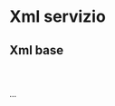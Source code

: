 # Xml servizio

## Xml base

<?xml version="1.0" encoding="ISO-8859-1"?>
<Base Testo="generazione xml flusso azioni - ">
 <Service Titolo1="generazione xml flusso azioni" Titolo2="" Funzione="F(FLU;LOSER_22;G53.ES1) 1(;;) 2(;;)" Servizio="LOSER_22"/>
     <Header>
              <Livello Caratteristiche="A01"/>
     </Header>
     <Setup>
          <Program Show="Yes">
                  <FLU>
                    <Setup Show="Yes" Edit="Yes" ExecMode="INT" ShowStep="Yes" Name="99.A01.B01" Desc="Schede degli utenti" Prog="001" Type="STA/DYN" StepFun="F(FBK;XYZ;)" />
                  </FLU>
          </Program>
 </Setup>
         <Oggetto Nome="" Tipo="" Parametro="" Codice="" Testo="Scheda Utente AA" Exec="F(EXD;\*SCO;) 1(TA;B£U;AA)" Fld="" Leaf=""/>
         <Oggetto Nome="" Tipo="" Parametro="" Codice="" Testo="Scheda Utente AA" Exec="F(EXD;\*SCO;) 1(TA;B£U;BB)" Fld="" Leaf=""/>
         ...
         <Oggetto Nome="" Tipo="" Parametro="" Codice="" Testo="Scheda Utente AA" Exec="F(EXD;\*SCO;) 1(TA;B£U;ZZ)" Fld="" Leaf=""/>
</Base>

